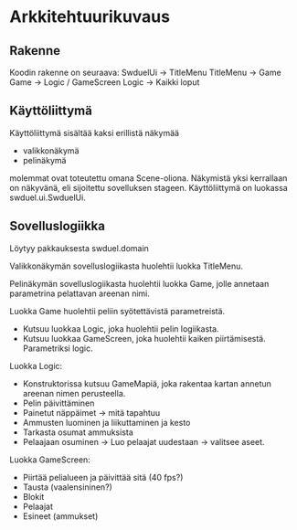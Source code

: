 # Arkkitehtuurikuvaus

## Rakenne

Koodin rakenne on seuraava:
SwduelUi -> TitleMenu
TitleMenu -> Game
Game -> Logic / GameScreen
Logic -> Kaikki loput

## Käyttöliittymä

Käyttöliittymä sisältää kaksi erillistä näkymää

- valikkonäkymä
- pelinäkymä

molemmat ovat toteutettu omana Scene-oliona. Näkymistä yksi kerrallaan on näkyvänä, eli sijoitettu sovelluksen stageen. Käyttöliittymä on luokassa swduel.ui.SwduelUi.

## Sovelluslogiikka

Löytyy pakkauksesta swduel.domain

Valikkonäkymän sovelluslogiikasta huolehtii luokka TitleMenu.

Pelinäkymän sovelluslogiikasta huolehtii luokka Game, jolle annetaan parametrina pelattavan areenan nimi.

Luokka Game huolehtii peliin syötettävistä parametreistä.
- Kutsuu luokkaa Logic, joka huolehtii pelin logiikasta.
- Kutsuu luokkaa GameScreen, joka huolehtii kaiken piirtämisestä. Parametriksi logic.

Luokka Logic:
- Konstruktorissa kutsuu GameMapiä, joka rakentaa kartan annetun areenan nimen perusteella.
- Pelin päivittäminen
- Painetut näppäimet -> mitä tapahtuu
- Ammusten luominen ja liikuttaminen ja kesto
- Tarkasta osumat ammuksista
- Pelaajaan osuminen -> Luo pelaajat uudestaan -> valitsee aseet.

Luokka GameScreen:
- Piirtää pelialueen ja päivittää sitä (40 fps?)
- Tausta (vaalensininen?)
- Blokit
- Pelaajat
- Esineet (ammukset)